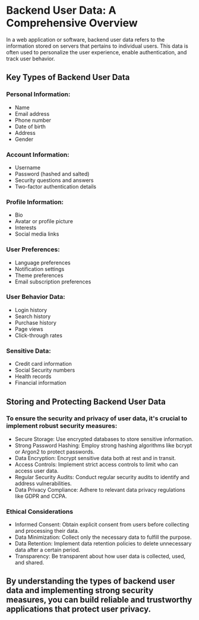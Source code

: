 # Backend User Data: A Comprehensive Overview

In a web application or software, backend user data refers to the information stored on servers that pertains to individual users. This data is often used to personalize the user experience, enable authentication, and track user behavior.

## Key Types of Backend User Data

### Personal Information:
* Name
* Email address
* Phone number
* Date of birth
* Address
* Gender

### Account Information:
* Username
* Password (hashed and salted)
* Security questions and answers
* Two-factor authentication details

### Profile Information:
* Bio
* Avatar or profile picture
* Interests
* Social media links

### User Preferences:
* Language preferences
* Notification settings
* Theme preferences
* Email subscription preferences

### User Behavior Data:
* Login history
* Search history
* Purchase history
* Page views
* Click-through rates

### Sensitive Data:
* Credit card information
* Social Security numbers
* Health records
* Financial information

## Storing and Protecting Backend User Data

### To ensure the security and privacy of user data, it's crucial to implement robust security measures:
* Secure Storage: Use encrypted databases to store sensitive information.
* Strong Password Hashing: Employ strong hashing algorithms like bcrypt or Argon2 to protect passwords.
* Data Encryption: Encrypt sensitive data both at rest and in transit.
* Access Controls: Implement strict access controls to limit who can access user data.
* Regular Security Audits: Conduct regular security audits to identify and address vulnerabilities.
* Data Privacy Compliance: Adhere to relevant data privacy regulations like GDPR and CCPA.

### Ethical Considerations
* Informed Consent: Obtain explicit consent from users before collecting and processing their data.
* Data Minimization: Collect only the necessary data to fulfill the purpose.
* Data Retention: Implement data retention policies to delete unnecessary data after a certain period.
* Transparency: Be transparent about how user data is collected, used, and shared.

## By understanding the types of backend user data and implementing strong security measures, you can build reliable and trustworthy applications that protect user privacy.

